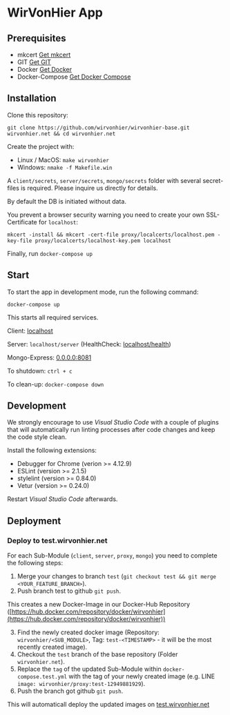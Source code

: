 # WirVonHier App

## Prerequisites

- mkcert [Get mkcert](https://github.com/FiloSottile/mkcert)
- GIT [Get GIT](https://git-scm.com/book/en/v2/Getting-Started-Installing-Git)
- Docker [Get Docker](https://docs.docker.com/get-docker/)
- Docker-Compose [Get Docker Compose](https://docs.docker.com/compose/install/)

## Installation

Clone this repository:

`git clone https://github.com/wirvonhier/wirvonhier-base.git wirvonhier.net && cd wirvonhier.net`

Create the project with:

- Linux / MacOS: `make wirvonhier`
- Windows: `nmake -f Makefile.win`

A `client/secrets`, `server/secrets`, `mongo/secrets` folder with several secret-files is required. Please inquire us directly for details.

By default the DB is initiated without data.

You prevent a browser security warning you need to create your own SSL-Certificate for `localhost`:

`mkcert -install && mkcert -cert-file proxy/localcerts/localhost.pem -key-file proxy/localcerts/localhost-key.pem localhost`

Finally, run `docker-compose up`

## Start

To start the app in development mode, run the following command:

`docker-compose up`

This starts all required services.

Client: [localhost](https://localhost)

Server: `localhost/server` (HealthCheck: [localhost/health](localhost/health))

Mongo-Express: [0.0.0.0:8081](http://0.0.0.0:8081)

To shutdown: `ctrl + c`

To clean-up: `docker-compose down`

## Development

We strongly encourage to use *Visual Studio Code* with a couple of plugins that will automatically run linting processes after code changes and keep the code style clean.

Install the following extensions:

- Debugger for Chrome (verion >= 4.12.9)
- ESLint (version >= 2.1.5)
- stylelint (version >= 0.84.0)
- Vetur (version >= 0.24.0)

Restart *Visual Studio Code* afterwards.

## Deployment

### Deploy to test.wirvonhier.net

For each Sub-Module (`client`, `server`, `proxy`, `mongo`) you need to complete the following steps:

1. Merge your changes to branch `test` (`git checkout test && git merge <YOUR_FEATURE_BRANCH>`).
2. Push branch test to github `git push`.

This creates a new Docker-Image in our Docker-Hub Repository ([https://hub.docker.com/repository/docker/wirvonhier](https://hub.docker.com/repository/docker/wirvonhier))

3. Find the newly created docker image (Repository: `wirvonhier/<SUB_MODULE>`, Tag: `test-<TIMESTAMP>` - it will be the most recently created image).
4. Checkout the `test` branch of the base repository (Folder `wirvonhier.net`).
5. Replace the `tag` of the updated Sub-Module within `docker-compose.test.yml` with the tag of your newly created image (e.g. LINE `image: wirvonhier/proxy:test-12949881929`).
6. Push the branch got github `git push`.

This will automaticall deploy the updated images on [test.wirvonhier.net](https://test.wirvonhier.net)

